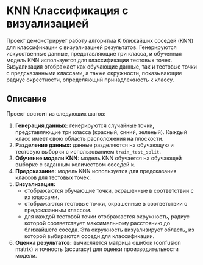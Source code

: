 # KNN Классификация с визуализацией

Проект демонстрирует работу алгоритма K ближайших соседей (KNN) для классификации с визуализацией результатов. Генерируются искусственные данные, представляющие три класса, и обученная модель KNN используется для классификации тестовых точек. Визуализация отображает как обучающие данные, так и тестовые точки с предсказанными классами, а также окружности, показывающие радиус окрестности, определяющий принадлежность к классу.

## Описание

Проект состоит из следующих шагов:

1.  **Генерация данных:** генерируются случайные точки, представляющие три класса (красный, синий, зеленый).  Каждый класс имеет свою область расположения на плоскости.
2.  **Разделение данных:** данные разделяются на обучающую и тестовую выборки с использованием `train_test_split`.
3.  **Обучение модели KNN:** модель KNN обучается на обучающей выборке с заданным количеством соседей `k`.
4.  **Предсказание:** модель KNN используется для предсказания классов для тестовых точек.
5.  **Визуализация:**
    *   отображаются обучающие точки, окрашенные в соответствии с их классами.
    *   отображаются тестовые точки, окрашенные в соответствии с предсказанным классом.
    *   для каждой тестовой точки отображается окружность, радиус которой соответствует максимальному расстоянию до ближайшего соседа. Эта окружность визуализирует область, из которой выбираются соседи для классификации.
6.  **Оценка результатов:**  вычисляется матрица ошибок (confusion matrix) и точность (accuracy) для оценки производительности модели.